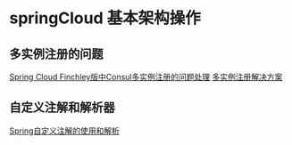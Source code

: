 # springCloud 基本架构操作
## 多实例注册的问题
[Spring Cloud Finchley版中Consul多实例注册的问题处理](https://www.cnblogs.com/didispace/p/9562409.html)
[多实例注册解决方案](https://blog.csdn.net/sanduo112/article/details/89636369)

## 自定义注解和解析器
[Spring自定义注解的使用和解析](https://www.jianshu.com/p/9d4bd8955d1a)

